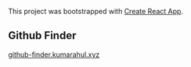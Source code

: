 This project was bootstrapped with [Create React App](https://github.com/facebook/create-react-app).

## Github Finder

[github-finder.kumarahul.xyz](github-finder.kumarahul.xyz)


